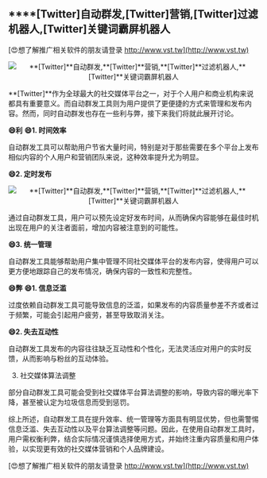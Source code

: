 ## ****[Twitter]**自动群发,**[Twitter]**营销,**[Twitter]**过滤机器人,**[Twitter]**关键词霸屏机器人**

[😍想了解推广相关软件的朋友请登录 http://www.vst.tw](http://www.vst.tw)

 <center><img src="https://vst.tw/MP4/tuiguang/png/4.png" alt="**[Twitter]**自动群发,**[Twitter]**营销,**[Twitter]**过滤机器人,**[Twitter]**关键词霸屏机器人"></center>

**[Twitter]**作为全球最大的社交媒体平台之一，对于个人用户和商业机构来说都具有重要意义。而自动群发工具则为用户提供了更便捷的方式来管理和发布内容。然而，同时自动群发也存在一些利与弊，接下来我们将就此展开讨论。

**😄利**
**😄1. 时间效率**

自动群发工具可以帮助用户节省大量时间，特别是对于那些需要在多个平台上发布相似内容的个人用户和营销团队来说，这种效率提升尤为明显。

**😄2. 定时发布**

 <center><img src="https://vst.tw/MP4/tuiguang/png/0.png" alt="**[Twitter]**自动群发,**[Twitter]**营销,**[Twitter]**过滤机器人,**[Twitter]**关键词霸屏机器人"></center>

通过自动群发工具，用户可以预先设定好发布时间，从而确保内容能够在最佳时机出现在用户的关注者面前，增加内容被注意到的可能性。

**😄3. 统一管理**

自动群发工具能够帮助用户集中管理不同社交媒体平台的发布内容，使得用户可以更方便地跟踪自己的发布情况，确保内容的一致性和完整性。

**😄弊**
**😄1. 信息泛滥**

过度依赖自动群发工具可能导致信息的泛滥，如果发布的内容质量参差不齐或者过于频繁，可能会引起用户疲劳，甚至导致取消关注。

**😄2. 失去互动性**

自动群发工具发布的内容往往缺乏互动性和个性化，无法灵活应对用户的实时反馈，从而影响与粉丝的互动体验。

3. 社交媒体算法调整

部分自动群发工具可能会受到社交媒体平台算法调整的影响，导致内容的曝光率下降，甚至被认定为垃圾信息而受到惩罚。

综上所述，自动群发工具在提升效率、统一管理等方面具有明显优势，但也需警惕信息泛滥、失去互动性以及平台算法调整等问题。因此，在使用自动群发工具时，用户需权衡利弊，结合实际情况谨慎选择使用方式，并始终注重内容质量和用户体验，以实现更有效的社交媒体营销和个人品牌建设。

[😍想了解推广相关软件的朋友请登录 http://www.vst.tw](http://www.vst.tw)



